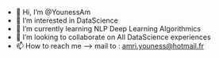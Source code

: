 - 👋 Hi, I’m @YounessAm
- 👀 I’m interested in DataScience
- 🌱 I’m currently learning NLP Deep Learning Algorithmics
- 💞️ I’m looking to collaborate on All DataScience experiences
- 📫 How to reach me --> mail to : amri.youness@hotmail.fr
